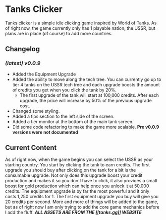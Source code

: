 # Tanks Clicker

Tanks clicker is a simple idle clicking game inspired by World of Tanks. As of right now, the game currently only has 1 playable nation, the USSR, but plans are in place (of course) to add more countries.

## Changelog

### *(latest) v0.0.9*

- Added the Equipment Upgrade
- Added the ability to move along the tech tree. You can currently go up to tier 4 tanks on the USSR tech tree and each upgrade boosts the amount of credits you get when you click the tank by 20%.
  - The first upgrade of the tank will start at 100,000 credits. After each upgrade, the price will increase by 50% of the previous upgrade cost.
- Changed some styling.
- Added a tips section to the left side of the screen.
- Added a tier monitor at the bottom of the main tank screen.
- Did some code refactoring to make the game more scalable.
**Pre v0.0.9 versions were not documented**

## Current Content

As of right now, when the game begins you can select the USSR as your starting country. You start by clicking the tank to earn credits. The first upgrade you should buy after clicking on the tank for a bit is the consumable upgrade. Not only does this upgrade boost your credit production and makes it so you don't have to click, it also provides a small boost for gold production which can help once you unlock it at 50,000 credits. The equipment upgrade is by far the most powerful and it only costs 1,250 credits for 1. The first equipment upgrade you buy will give you 20 credits per second. More and more of things will be added to the game, but as of right now I am only trying to add the core game mechanics before I add the fluff.
***ALL ASSETS ARE FROM THE [[tanks.gg]] WEBSITE***
